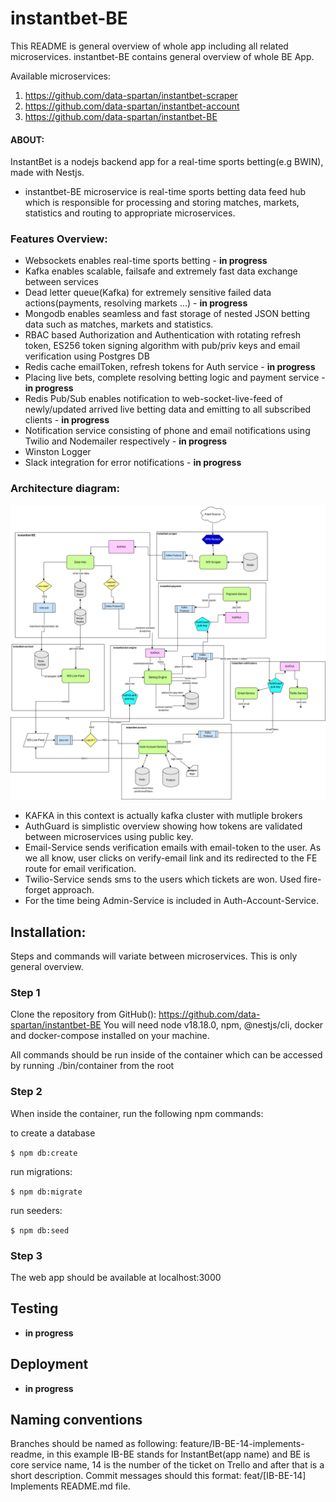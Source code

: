# instantbet-BE

This README is general overview of whole app including all related microservices.
instantbet-BE contains general overview of whole BE App.

Available microservices:

1. https://github.com/data-spartan/instantbet-scraper
2. https://github.com/data-spartan/instantbet-account
3. https://github.com/data-spartan/instantbet-BE

#### ABOUT:

InstantBet is a nodejs backend app for a real-time sports betting(e.g BWIN), made with Nestjs.

- instantbet-BE microservice is real-time sports betting data feed hub which is responsible for processing and storing matches, markets, statistics and routing to appropriate microservices.

### Features Overview:

- Websockets enables real-time sports betting - **in progress**
- Kafka enables scalable, failsafe and extremely fast data exchange between services
- Dead letter queue(Kafka) for extremely sensitive failed data actions(payments, resolving markets ...) - **in progress**
- Mongodb enables seamless and fast storage of nested JSON betting data such as matches, markets and statistics.
- RBAC based Authorization and Authentication with rotating refresh token, ES256 token signing algorithm with pub/priv keys and email verification using Postgres DB
- Redis cache emailToken, refresh tokens for Auth service - **in progress**
- Placing live bets, complete resolving betting logic and payment service - **in progress**
- Redis Pub/Sub enables notification to web-socket-live-feed of newly/updated arrived live betting data and emitting to all subscribed clients - **in progress**
- Notification service consisting of phone and email notifications using Twilio and Nodemailer respectively - **in progress**
- Winston Logger
- Slack integration for error notifications - **in progress**

### Architecture diagram:

![Diagram](/public/Instantbet-arh-diagram.drawio.png)

- KAFKA in this context is actually kafka cluster with mutliple brokers
- AuthGuard is simplistic overview showing how tokens are validated between microservices using public key.
- Email-Service sends verification emails with email-token to the user. As we all know, user clicks on verify-email link and its redirected to the FE route for email verification.
- Twilio-Service sends sms to the users which tickets are won. Used fire-forget approach.
- For the time being Admin-Service is included in Auth-Account-Service.

## Installation:

Steps and commands will variate between microservices. This is only general overview.

### Step 1

Clone the repository from GitHub(): https://github.com/data-spartan/instantbet-BE
You will need node v18.18.0, npm, @nestjs/cli, docker and docker-compose installed on your machine.

All commands should be run inside of the container which can be accessed by running ./bin/container from the root

### Step 2

When inside the container, run the following npm commands:

to create a database

`$ npm db:create`

run migrations:

`$ npm db:migrate`

run seeders:

`$ npm db:seed`

### Step 3

The web app should be available at localhost:3000

## Testing

- **in progress**

## Deployment

- **in progress**

## Naming conventions

Branches should be named as following: feature/IB-BE-14-implements-readme, in this example IB-BE stands for InstantBet(app name) and BE is core service name, 14 is the number of the ticket on Trello and after that is a short description. Commit messages should this format: feat/[IB-BE-14] Implements README.md file.
